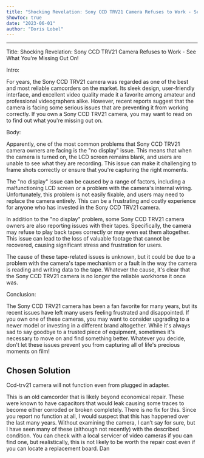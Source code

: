 ```yaml
---
title: "Shocking Revelation: Sony CCD TRV21 Camera Refuses to Work - See What You're Missing Out On!"
ShowToc: true 
date: "2023-06-01"
author: "Doris Lobel"
---
```

*****
Title: Shocking Revelation: Sony CCD TRV21 Camera Refuses to Work - See What You're Missing Out On!

Intro:

For years, the Sony CCD TRV21 camera was regarded as one of the best and most reliable camcorders on the market. Its sleek design, user-friendly interface, and excellent video quality made it a favorite among amateur and professional videographers alike. However, recent reports suggest that the camera is facing some serious issues that are preventing it from working correctly. If you own a Sony CCD TRV21 camera, you may want to read on to find out what you're missing out on.

Body:

Apparently, one of the most common problems that Sony CCD TRV21 camera owners are facing is the "no display" issue. This means that when the camera is turned on, the LCD screen remains blank, and users are unable to see what they are recording. This issue can make it challenging to frame shots correctly or ensure that you're capturing the right moments.

The "no display" issue can be caused by a range of factors, including a malfunctioning LCD screen or a problem with the camera's internal wiring. Unfortunately, this problem is not easily fixable, and users may need to replace the camera entirely. This can be a frustrating and costly experience for anyone who has invested in the Sony CCD TRV21 camera.

In addition to the "no display" problem, some Sony CCD TRV21 camera owners are also reporting issues with their tapes. Specifically, the camera may refuse to play back tapes correctly or may even eat them altogether. This issue can lead to the loss of valuable footage that cannot be recovered, causing significant stress and frustration for users.

The cause of these tape-related issues is unknown, but it could be due to a problem with the camera's tape mechanism or a fault in the way the camera is reading and writing data to the tape. Whatever the cause, it's clear that the Sony CCD TRV21 camera is no longer the reliable workhorse it once was.

Conclusion:

The Sony CCD TRV21 camera has been a fan favorite for many years, but its recent issues have left many users feeling frustrated and disappointed. If you own one of these cameras, you may want to consider upgrading to a newer model or investing in a different brand altogether. While it's always sad to say goodbye to a trusted piece of equipment, sometimes it's necessary to move on and find something better. Whatever you decide, don't let these issues prevent you from capturing all of life's precious moments on film!


## Chosen Solution
 Ccd-trv21 camera will not function even from plugged in adapter.

 This is an old camcorder that is likely beyond economical repair.  These were known to have capacitors that would leak causing some traces to become either corroded or broken completely.  There is no fix for this.  Since you report no function at all, I would suspect that this has happened over the last many years.  Without examining the camera, I can’t say for sure, but I have seen many of these (although not recently) with the described condition.   You can check with a local servicer of video cameras if you can find one, but realistically, this is not likely to be worth the repair cost even if you can locate a replacement board.
Dan




